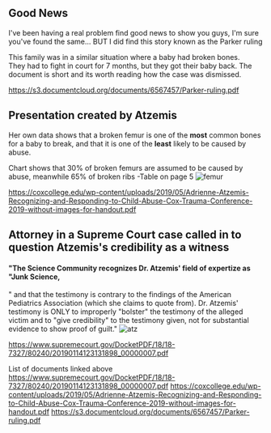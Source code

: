 ## Good News

I've been having a real problem find good news to show you guys, I'm sure you've found the same... 
BUT I did find this story known as the Parker ruling

This family was in a similar situation where a baby had broken bones.  
They had to fight in court for 7 months, but they got their baby back.  The document is short and its worth reading how the case was dismissed.  

https://s3.documentcloud.org/documents/6567457/Parker-ruling.pdf

## Presentation created by Atzemis ###

 Her own data shows that a broken femur is one of the **most** common bones for a baby to break, and that it is one of the **least** likely to be caused by abuse.  

 Chart shows that 30% of broken femurs are assumed to be caused by abuse, meanwhile 65% of broken ribs -Table on page 5
 ![femur](https://github.com/senorblasto/Family/assets/15737644/26cc5404-9836-496c-b9dd-fce6e6247f87)


https://coxcollege.edu/wp-content/uploads/2019/05/Adrienne-Atzemis-Recognizing-and-Responding-to-Child-Abuse-Cox-Trauma-Conference-2019-without-images-for-handout.pdf


## Attorney in a Supreme Court case called in to question Atzemis's credibility as a witness

#### "The Science Community recognizes **Dr. Atzemis'** field of expertize as "Junk Science,
" and that the testimony is contrary to the findings of the American Pediatrics Association (which she claims to quote from). Dr. Atzemis' testimony is ONLY to improperly "bolster" the testimony of the alleged victim and
to "give credibility" to the testimony given, not for substantial evidence to show proof of guilt."
![atz](https://github.com/senorblasto/Family/assets/15737644/24f8aa3e-66e5-41a6-a8af-3619dccabf2e)

https://www.supremecourt.gov/DocketPDF/18/18-7327/80240/20190114123131898_00000007.pdf




List of documents linked above
https://www.supremecourt.gov/DocketPDF/18/18-7327/80240/20190114123131898_00000007.pdf
https://coxcollege.edu/wp-content/uploads/2019/05/Adrienne-Atzemis-Recognizing-and-Responding-to-Child-Abuse-Cox-Trauma-Conference-2019-without-images-for-handout.pdf
https://s3.documentcloud.org/documents/6567457/Parker-ruling.pdf
